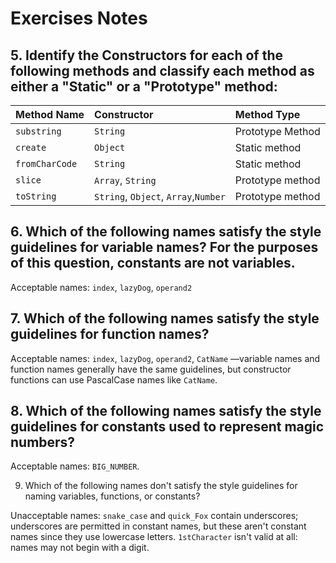 # Exercises Notes

## 5. Identify the Constructors for each of the following methods and classify each method as either a "Static" or a "Prototype" method:

| Method Name  | Constructor | Method Type      |
| :---         | :----       |:---              |
| `substring`  | `String`    | Prototype Method |
| `create`     | `Object`    | Static method    |
| `fromCharCode`|`String`    |Static method     |
| `slice`| `Array`, `String` | Prototype method |
|`toString` | `String`, `Object`, `Array`,`Number` | Prototype method|

## 6. Which of the following names satisfy the style guidelines for variable names? For the purposes of this question, constants are not variables.

Acceptable names: `index`, `lazyDog`, `operand2`

## 7. Which of the following names satisfy the style guidelines for function names?

Acceptable names: `index`, `lazyDog`, `operand2`, `CatName` —variable names and function names generally have the same guidelines, but constructor functions can use PascalCase names like `CatName`.

## 8. Which of the following names satisfy the style guidelines for constants used to represent magic numbers?

Acceptable names: `BIG_NUMBER`.

9. Which of the following names don't satisfy the style guidelines for naming variables, functions, or constants?

Unacceptable names: `snake_case` and `quick_Fox` contain underscores; underscores are permitted in constant names, but these aren't constant names since they use lowercase letters. `1stCharacter` isn't valid at all: names may not begin with a digit.